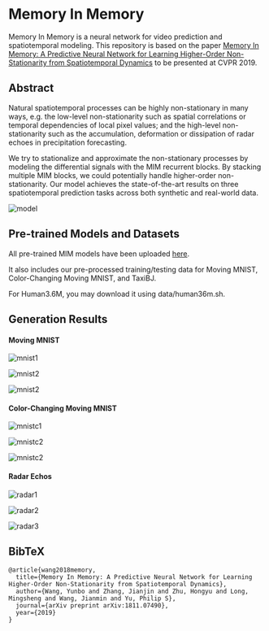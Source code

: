 # Memory In Memory

Memory In Memory is a neural network for video prediction and spatiotemporal modeling. This repository is based on the paper [Memory In Memory: A Predictive Neural Network for Learning Higher-Order Non-Stationarity from Spatiotemporal Dynamics](https://arxiv.org/pdf/1811.07490.pdf) to be presented at CVPR 2019.

## Abstract

Natural spatiotemporal processes can be highly non-stationary in many ways, e.g. the low-level non-stationarity such as spatial correlations or temporal dependencies of local pixel values; and the high-level non-stationarity such as the accumulation, deformation or dissipation of radar echoes in precipitation forecasting.

We try to stationalize and approximate the non-stationary processes by modeling the differential signals with the MIM recurrent blocks. By stacking multiple MIM blocks, we could potentially handle higher-order non-stationarity. Our model achieves the state-of-the-art results on three spatiotemporal prediction tasks across both synthetic and real-world data.

![model](https://github.com/thuml/MIM/blob/master/readme_fig/readme_structure.png)

## Pre-trained Models and Datasets

All pre-trained MIM models have been uploaded [here](https://www.dropbox.com/s/7kd82ijezk4lkmp/mim-lib.zip?dl=0). 

It also includes our pre-processed training/testing data for Moving MNIST, Color-Changing Moving MNIST, and TaxiBJ. 

For Human3.6M, you may  download it using data/human36m.sh.

## Generation Results

#### Moving MNIST

![mnist1](https://github.com/thuml/MIM/blob/master/readme_fig/mnist1.gif)

![mnist2](https://github.com/thuml/MIM/blob/master/readme_fig/mnist4.gif)

![mnist2](https://github.com/thuml/MIM/blob/master/readme_fig/mnist5.gif)

#### Color-Changing Moving MNIST

![mnistc1](https://github.com/thuml/MIM/blob/master/readme_fig/mnistc2.gif)

![mnistc2](https://github.com/thuml/MIM/blob/master/readme_fig/mnistc3.gif)

![mnistc2](https://github.com/thuml/MIM/blob/master/readme_fig/mnistc4.gif)

#### Radar Echos

![radar1](https://github.com/thuml/MIM/blob/master/readme_fig/radar9.gif)

![radar2](https://github.com/thuml/MIM/blob/master/readme_fig/radar3.gif)

![radar3](https://github.com/thuml/MIM/blob/master/readme_fig/radar7.gif)

## BibTeX
```
@article{wang2018memory,
  title={Memory In Memory: A Predictive Neural Network for Learning Higher-Order Non-Stationarity from Spatiotemporal Dynamics},
  author={Wang, Yunbo and Zhang, Jianjin and Zhu, Hongyu and Long, Mingsheng and Wang, Jianmin and Yu, Philip S},
  journal={arXiv preprint arXiv:1811.07490},
  year={2019}
}
```

